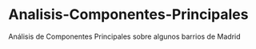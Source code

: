 # Analisis-Componentes-Principales
Análisis de Componentes Principales  sobre algunos barrios de Madrid
